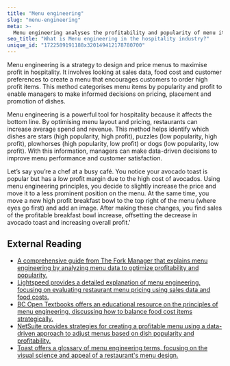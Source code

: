 ```yaml
---
title: "Menu engineering"
slug: "menu-engineering"
meta: >-
  Menu engineering analyses the profitability and popularity of menu items in restaurants, cafes, and bars. It helps optimise the menu to increase revenue and customer satisfaction.
seo_title: "What is Menu engineering in the hospitality industry?"
unique_id: "1722589191188x320149412178780700"
---
```


Menu engineering is a strategy to design and price menus to maximise profit in hospitality. It involves looking at sales data, food cost and customer preferences to create a menu that encourages customers to order high profit items. This method categorises menu items by popularity and profit to enable managers to make informed decisions on pricing, placement and promotion of dishes.

Menu engineering is a powerful tool for hospitality because it affects the bottom line. By optimising menu layout and pricing, restaurants can increase average spend and revenue. This method helps identify which dishes are stars (high popularity, high profit), puzzles (low popularity, high profit), plowhorses (high popularity, low profit) or dogs (low popularity, low profit). With this information, managers can make data-driven decisions to improve menu performance and customer satisfaction.

Let’s say you’re a chef at a busy café. You notice your avocado toast is popular but has a low profit margin due to the high cost of avocados. Using menu engineering principles, you decide to slightly increase the price and move it to a less prominent position on the menu. At the same time, you move a new high profit breakfast bowl to the top right of the menu (where eyes go first) and add an image. After making these changes, you find sales of the profitable breakfast bowl increase, offsetting the decrease in avocado toast and increasing overall profit.'

## External Reading

- [A comprehensive guide from The Fork Manager that explains menu engineering by analyzing menu data to optimize profitability and popularity.](https://www.theforkmanager.com/en-gb/blog/restaurant-management/comprehensive-guide-restaurant-menu-engineering)
- [Lightspeed provides a detailed explanation of menu engineering, focusing on evaluating restaurant menu pricing using sales data and food costs.](https://www.lightspeedhq.com/blog/menu-engineering/)
- [BC Open Textbooks offers an educational resource on the principles of menu engineering, discussing how to balance food cost items strategically.](https://opentextbc.ca/basickitchenandfoodservicemanagement/chapter/describe-the-principles-of-menu-engineering/)
- [NetSuite provides strategies for creating a profitable menu using a data-driven approach to adjust menus based on dish popularity and profitability.](https://www.netsuite.com/portal/resource/articles/business-strategy/menu-engineering-your-way-to-restaurant-profitability.shtml)
- [Toast offers a glossary of menu engineering terms, focusing on the visual science and appeal of a restaurant's menu design.](https://pos.toasttab.com/blog/on-the-line/menu-engineering-a-glossary-of-terms)